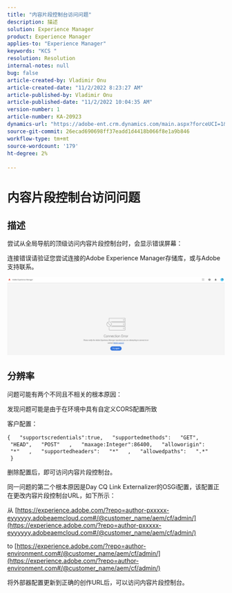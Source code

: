 ```yaml
---
title: "内容片段控制台访问问题"
description: 描述
solution: Experience Manager
product: Experience Manager
applies-to: "Experience Manager"
keywords: "KCS "
resolution: Resolution
internal-notes: null
bug: false
article-created-by: Vladimir Onu
article-created-date: "11/2/2022 8:23:27 AM"
article-published-by: Vladimir Onu
article-published-date: "11/2/2022 10:04:35 AM"
version-number: 1
article-number: KA-20923
dynamics-url: "https://adobe-ent.crm.dynamics.com/main.aspx?forceUCI=1&pagetype=entityrecord&etn=knowledgearticle&id=bf36079d-875a-ed11-9561-6045bd006295"
source-git-commit: 26ecad690698ff37eadd1d4418b066f8e1a9b846
workflow-type: tm+mt
source-wordcount: '179'
ht-degree: 2%

---
```


# 内容片段控制台访问问题

## 描述


尝试从全局导航的顶级访问内容片段控制台时，会显示错误屏幕：

连接错误请验证您尝试连接的Adobe Experience Manager存储库，或与Adobe支持联系。



![](assets/___c0229d83-8b5a-ed11-9561-6045bd006295___.png)


## 分辨率


问题可能有两个不同且不相关的根本原因：

发现问题可能是由于在环境中具有自定义CORS配置所致

客户配置：


```
{   "supportscredentials":true,   "supportedmethods":   "GET",   "HEAD",   "POST"   ,   "maxage:Integer":86400,   "alloworigin":   "*"   ,   "supportedheaders":   "*"   ,   "allowedpaths":   ".*"      }
```


删除配置后，即可访问内容片段控制台。



同一问题的第二个根本原因是Day CQ Link Externalizer的OSGi配置，该配置正在更改内容片段控制台URL，如下所示：

从 [https://experience.adobe.com/?repo=author-pxxxxx-eyyyyyy.adobeaemcloud.com#/@customer_name/aem/cf/admin/](https://experience.adobe.com/?repo=author-pxxxxx-eyyyyyy.adobeaemcloud.com#/@customer_name/aem/cf/admin/)

to [https://experience.adobe.com/?repo=author-environment.com#/@customer_name/aem/cf/admin/](https://experience.adobe.com/?repo=author-environment.com#/@customer_name/aem/cf/admin/)

将外部器配置更新到正确的创作URL后，可以访问内容片段控制台。






